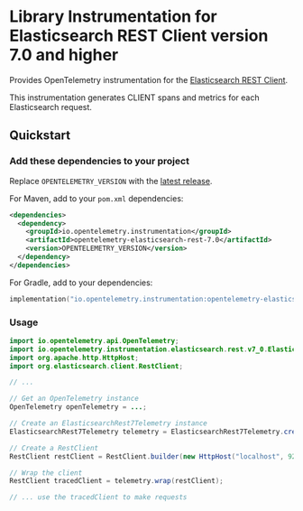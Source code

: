 # Library Instrumentation for Elasticsearch REST Client version 7.0 and higher

Provides OpenTelemetry instrumentation for the [Elasticsearch REST Client](https://www.elastic.co/guide/en/elasticsearch/client/java-rest/current/java-rest-high.html).

This instrumentation generates CLIENT spans and metrics for each Elasticsearch request.

## Quickstart

### Add these dependencies to your project

Replace `OPENTELEMETRY_VERSION` with the [latest release](https://search.maven.org/search?q=g:io.opentelemetry.instrumentation%20AND%20a:opentelemetry-elasticsearch-rest-7.0).

For Maven, add to your `pom.xml` dependencies:

```xml
<dependencies>
  <dependency>
    <groupId>io.opentelemetry.instrumentation</groupId>
    <artifactId>opentelemetry-elasticsearch-rest-7.0</artifactId>
    <version>OPENTELEMETRY_VERSION</version>
  </dependency>
</dependencies>
```

For Gradle, add to your dependencies:

```kotlin
implementation("io.opentelemetry.instrumentation:opentelemetry-elasticsearch-rest-7.0:OPENTELEMETRY_VERSION")
```

### Usage

```java
import io.opentelemetry.api.OpenTelemetry;
import io.opentelemetry.instrumentation.elasticsearch.rest.v7_0.ElasticsearchRest7Telemetry;
import org.apache.http.HttpHost;
import org.elasticsearch.client.RestClient;

// ...

// Get an OpenTelemetry instance
OpenTelemetry openTelemetry = ...;

// Create an ElasticsearchRest7Telemetry instance
ElasticsearchRest7Telemetry telemetry = ElasticsearchRest7Telemetry.create(openTelemetry);

// Create a RestClient
RestClient restClient = RestClient.builder(new HttpHost("localhost", 9200, "http")).build();

// Wrap the client
RestClient tracedClient = telemetry.wrap(restClient);

// ... use the tracedClient to make requests
```
